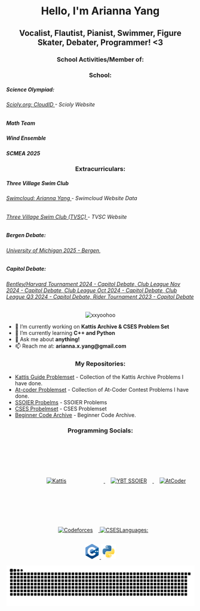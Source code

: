 <h1 align="center">Hello, I'm Arianna Yang</h1>
<h2 align="center"> Vocalist, Flautist, Pianist, Swimmer, Figure Skater, Debater, Programmer! <3</h2>
<h3 align="center"> School Activities/Member of: </h3>
<h3 align="center"> School: </h3>
<h5> Science Olympiad: </h5> 
<h6><a href="https://scioly.org/wiki/index.php/User:Cloudid"> Scioly.org: CloudID </a> - Scioly Website </h6>
<h5> Math Team </h5>
<h5> Wind Ensemble </h5>
<h5> SCMEA 2025 </h5>
<h3 align="center"> Extracurriculars: </h3>
<h5> Three Village Swim Club </h5>
<h6><a href="https://www.swimcloud.com/swimmer/2969968/"> Swimcloud: Arianna Yang </a> - Swimcloud Website Data </h6>
<h6><a href="https://www.tvsc.org/page/home"> Three Village Swim Club (TVSC) </a> - TVSC Website </h6>
  
<h5> Bergen Debate:</h5>
<h6><a href="https://www.tabroom.com/user/student/history.mhtml?tourn_id=32045&student_id=1583493"> University of Michigan 2025 - Bergen,   </a></h6>
<h5> Capitol Debate:</h5>
<h6><a href="https://www.tabroom.com/user/student/history.mhtml?tourn_id=31895&student_id=1511808"> Bentley/Harvard Tournament 2024 - Capitol Debate,   </a><a href="https://www.tabroom.com/user/student/history.mhtml?tourn_id=29298&student_id=1394236"> Club League Nov 2024 - Capitol Debate,   </a><a href="https://www.tabroom.com/user/student/history.mhtml?tourn_id=29012&student_id=1394236"> Club League Oct 2024 - Capitol Debate,   </a><a href="https://www.tabroom.com/user/student/history.mhtml?tourn_id=31234&student_id=1478287"> Club League Q3 2024 - Capitol Debate,   </a><a href="https://www.tabroom.com/user/student/history.mhtml?tourn_id=28017&student_id=1357886"> Rider Tournament 2023 - Capitol Debate   </a></h6>
  
<p align="center"> 
  <img src="https://komarev.com/ghpvc/?username=xxyoohoo&label=Profile%20views&color=0e75b6&style=flat" alt="xxyoohoo" />
</p>

<ul>
  <li>🔭 I’m currently working on <strong>Kattis Archive & CSES Problem Set</strong></li>
  <li>🌱 I’m currently learning <strong>C++ and Python</strong></li>
  <li>💬 Ask me about <strong>anything!</strong></li>
  <li>📫 Reach me at: <strong>arianna.x.yang@gmail.com</strong></li>
</ul>


<h3 align="center">My Repositories:</h3>

- [Kattis Guide Problemset](https://github.com/xxyoohoo/KattisGuide) - Collection of the Kattis Archive Problems I have done.
- [At-coder Problemset](https://github.com/xxyoohoo/AtCoder-Japan) - Collection of At-Coder Contest Problems I have done.
- [SSOIER Probelms](https://github.com/xxyoohoo/SSOIER) - SSOIER Problems
- [CSES Probelmset](https://github.com/xxyoohoo/CSES) - CSES Problemset
- [Beginner Code Archive](https://github.com/xxyoohoo/Random-Stuff ) - Beginner Code Archive.



<h3 align="center"> Programming Socials:</h3>

<p align="center">
  <a href="https://open.kattis.com/users/xxyoohoo" target="_blank">
    <img class="social-icon" src="https://open.kattis.com/images/site-logo?v=0a3f6018aacf449381741e45cf0ff6ba" alt="Kattis" height="60" width="70" style="margin: 100px;"/>
  </a>
  <a href="http://ybt.ssoier.cn:8088/userinfo.php?name=xxyoohoo" target="_blank">
    <img class="social-icon" src="https://encrypted-tbn0.gstatic.com/images?q=tbn:ANd9GcQTa-kW9ZL1Mzw7KhWuvyM5pus5_CyX5mRtcQ&s" alt="YBT SSOIER" height="60" width="150" style="margin: 15px;"/>
  </a>
  <a href="https://atcoder.jp/users/xxyoohoo" target="_blank">
    <img class="social-icon" src="https://encrypted-tbn0.gstatic.com/images?q=tbn:ANd9GcSm_pVNsGfvZFQPUeet8KaNJJo5ohykVnIhHQ&s" alt="AtCoder" height="60" width="80" style="margin: 15px;"/>
  </a>
  <a href="https://codeforces.com/profile/xxyoohoo" target="_blank">
    <img class="social-icon" src="https://raw.githubusercontent.com/rahuldkjain/github-profile-readme-generator/master/src/images/icons/Social/codeforces.svg" alt="Codeforces" height="60" width="80" style="margin: 15px;"/>
  </a>
  <a href="https://cses.fi/user/213100" target="_blank">
    <img class="social-icon" src="https://codeforces.com/predownloaded/f6/f0/f6f0e86fb061ff07cda7c345feb0175382d57a35.png" alt="CSES" height="60" width="80" style="margin: 

<h3 align="center">Languages:</h3>
<p align="center">
  <a href="https://www.w3schools.com/cpp/" target="_blank" rel="noreferrer">
    <img src="https://raw.githubusercontent.com/devicons/devicon/master/icons/cplusplus/cplusplus-original.svg" alt="cplusplus" width="40" height="40"/>
  </a> 
  <a href="https://www.python.org" target="_blank" rel="noreferrer">
    <img src="https://raw.githubusercontent.com/devicons/devicon/master/icons/python/python-original.svg" alt="python" width="40" height="40"/>
  </a> 
</p>



<p align="center">
  <img src="https://github.com/xxyoohoo/xxyoohoo/blob/output/github-snake-dark.svg" alt="snake gif" />
</p>
